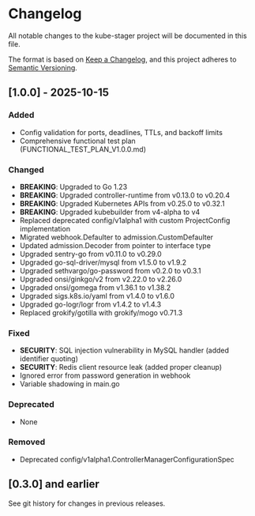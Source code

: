 # Changelog

All notable changes to the kube-stager project will be documented in this file.

The format is based on [Keep a Changelog](https://keepachangelog.com/en/1.0.0/),
and this project adheres to [Semantic Versioning](https://semver.org/spec/v2.0.0.html).

## [1.0.0] - 2025-10-15

### Added
- Config validation for ports, deadlines, TTLs, and backoff limits
- Comprehensive functional test plan (FUNCTIONAL_TEST_PLAN_V1.0.0.md)

### Changed
- **BREAKING**: Upgraded to Go 1.23
- **BREAKING**: Upgraded controller-runtime from v0.13.0 to v0.20.4
- **BREAKING**: Upgraded Kubernetes APIs from v0.25.0 to v0.32.1
- **BREAKING**: Upgraded kubebuilder from v4-alpha to v4
- Replaced deprecated config/v1alpha1 with custom ProjectConfig implementation
- Migrated webhook.Defaulter to admission.CustomDefaulter
- Updated admission.Decoder from pointer to interface type
- Upgraded sentry-go from v0.11.0 to v0.29.0
- Upgraded go-sql-driver/mysql from v1.5.0 to v1.9.2
- Upgraded sethvargo/go-password from v0.2.0 to v0.3.1
- Upgraded onsi/ginkgo/v2 from v2.22.0 to v2.26.0
- Upgraded onsi/gomega from v1.36.1 to v1.38.2
- Upgraded sigs.k8s.io/yaml from v1.4.0 to v1.6.0
- Upgraded go-logr/logr from v1.4.2 to v1.4.3
- Replaced grokify/gotilla with grokify/mogo v0.71.3

### Fixed
- **SECURITY**: SQL injection vulnerability in MySQL handler (added identifier quoting)
- **SECURITY**: Redis client resource leak (added proper cleanup)
- Ignored error from password generation in webhook
- Variable shadowing in main.go

### Deprecated
- None

### Removed
- Deprecated config/v1alpha1.ControllerManagerConfigurationSpec

## [0.3.0] and earlier
See git history for changes in previous releases.

